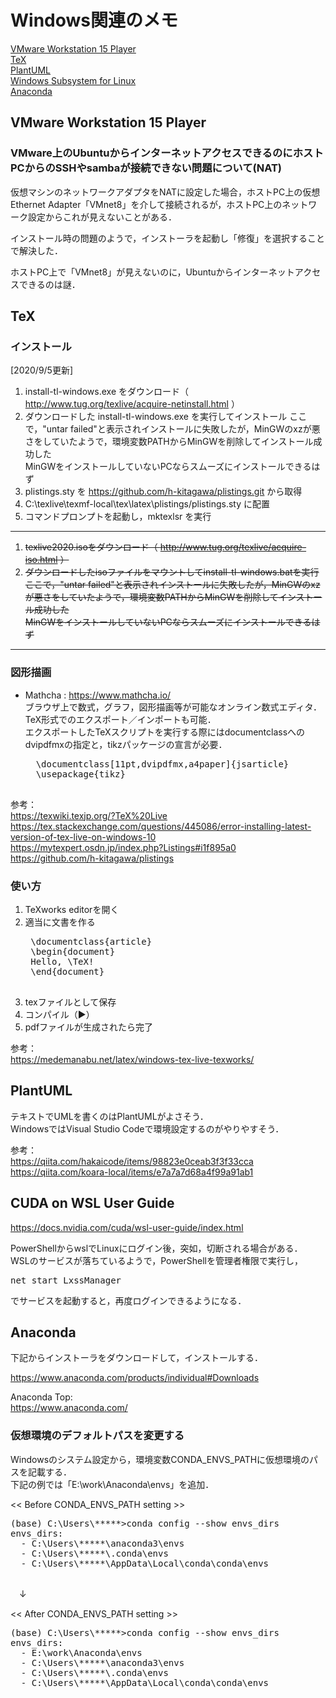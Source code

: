# Windows関連のメモ

[VMware Workstation 15 Player](#anchor_vmware)  
[TeX](#anchor_tex)  
[PlantUML](#anchor_plantuml)  
[Windows Subsystem for Linux](#anchor_wsl)  
[Anaconda](#anchor_anaconda)  

<a id="anchor_vmware"></a>

## VMware Workstation 15 Player

### VMware上のUbuntuからインターネットアクセスできるのにホストPCからのSSHやsambaが接続できない問題について(NAT)

仮想マシンのネットワークアダプタをNATに設定した場合，ホストPC上の仮想Ethernet Adapter「VMnet8」を介して接続されるが，ホストPC上のネットワーク設定からこれが見えないことがある．

インストール時の問題のようで，インストーラを起動し「修復」を選択することで解決した．

ホストPC上で「VMnet8」が見えないのに，Ubuntuからインターネットアクセスできるのは謎．

<a id="anchor_tex"></a>

## TeX

### インストール

[2020/9/5更新]

1. install-tl-windows.exe をダウンロード（ http://www.tug.org/texlive/acquire-netinstall.html ）
1. ダウンロードした install-tl-windows.exe を実行してインストール
ここで，"untar failed"と表示されインストールに失敗したが，MinGWのxzが悪さをしていたようで，環境変数PATHからMinGWを削除してインストール成功した  
MinGWをインストールしていないPCならスムーズにインストールできるはず  
1. plistings.sty を https://github.com/h-kitagawa/plistings.git から取得  
1. C:\texlive\texmf-local\tex\latex\plistings/plistings.sty に配置  
1. コマンドプロンプトを起動し，mktexlsr を実行  

-----

1. ~~texlive2020.isoをダウンロード（ http://www.tug.org/texlive/acquire-iso.html ）~~  
1. ~~ダウンロードしたisoファイルをマウントしてinstall-tl-windows.batを実行~~  
~~ここで，"untar failed"と表示されインストールに失敗したが，MinGWのxzが悪さをしていたようで，環境変数PATHからMinGWを削除してインストール成功した~~  
~~MinGWをインストールしていないPCならスムーズにインストールできるはず~~  

-----

### 図形描画

* Mathcha : https://www.mathcha.io/  
ブラウザ上で数式，グラフ，図形描画等が可能なオンライン数式エディタ．  
TeX形式でのエクスポート／インポートも可能．  
エクスポートしたTeXスクリプトを実行する際にはdocumentclassへのdvipdfmxの指定と，tikzパッケージの宣言が必要．
	<pre>
	\documentclass[11pt,dvipdfmx,a4paper]{jsarticle}
	\usepackage{tikz}
	</pre>

参考：  
https://texwiki.texjp.org/?TeX%20Live  
https://tex.stackexchange.com/questions/445086/error-installing-latest-version-of-tex-live-on-windows-10  
https://mytexpert.osdn.jp/index.php?Listings#i1f895a0  
https://github.com/h-kitagawa/plistings  

### 使い方

1. TeXworks editorを開く
1. 適当に文書を作る
	<pre>
	\documentclass{article}
	\begin{document}
	Hello, \TeX!
	\end{document}
	</pre>
1. texファイルとして保存  
1. コンパイル（▶）
1. pdfファイルが生成されたら完了


参考：  
https://medemanabu.net/latex/windows-tex-live-texworks/

<a id="anchor_plantuml"></a>

## PlantUML

テキストでUMLを書くのはPlantUMLがよさそう．  
WindowsではVisual Studio Codeで環境設定するのがやりやすそう．

参考：  
https://qiita.com/hakaicode/items/98823e0ceab3f3f33cca  
https://qiita.com/koara-local/items/e7a7a7d68a4f99a91ab1  

<a id="anchor_wsl"></a>

## CUDA on WSL User Guide

https://docs.nvidia.com/cuda/wsl-user-guide/index.html

PowerShellからwslでLinuxにログイン後，突如，切断される場合がある．  
WSLのサービスが落ちているようで，PowerShellを管理者権限で実行し，  
<pre>
net start LxssManager
</pre>
でサービスを起動すると，再度ログインできるようになる．

<a id="anchor_anaconda"></a>

## Anaconda

下記からインストーラをダウンロードして，インストールする．

https://www.anaconda.com/products/individual#Downloads

Anaconda Top:  
https://www.anaconda.com/

### 仮想環境のデフォルトパスを変更する

Windowsのシステム設定から，環境変数CONDA_ENVS_PATHに仮想環境のパスを記載する．  
下記の例では「E:\work\Anaconda\envs」を追加．  

<< Before CONDA_ENVS_PATH setting >>  
<pre>
(base) C:\Users\*****>conda config --show envs_dirs
envs_dirs:
  - C:\Users\*****\anaconda3\envs
  - C:\Users\*****\.conda\envs
  - C:\Users\*****\AppData\Local\conda\conda\envs

</pre>

　↓

<< After CONDA_ENVS_PATH setting >>  
<pre>
(base) C:\Users\*****>conda config --show envs_dirs
envs_dirs:
  - E:\work\Anaconda\envs
  - C:\Users\*****\anaconda3\envs
  - C:\Users\*****\.conda\envs
  - C:\Users\*****\AppData\Local\conda\conda\envs

</pre>



